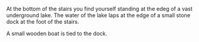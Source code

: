 At the bottom of the stairs you find yourself standing at the edeg of a vast underground lake. The water of the lake laps at the edge of a small stone dock at the foot of the stairs. 

A small wooden boat is tied to the dock. 